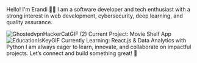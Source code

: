 Hello! I'm Erandi 🙋‍♀️
I am a software developer and tech enthusiast with a strong interest in web development, cybersecurity, deep learning, and quality assurance.

![GhostedvpnHackerCatGIF (2)](https://github.com/user-attachments/assets/9a33435f-4ad0-4877-9dde-f1df531cbcca)
 Current Project: Movie Shelf App
![EducationIsKeyGIF](https://github.com/user-attachments/assets/b4656044-ef21-4c4f-b29c-4a31cd3d9f59)
Currently Learning: React.js & Data Analytics with Python
I am always eager to learn, innovate, and collaborate on impactful projects. Let’s connect and build something great! 🚀













